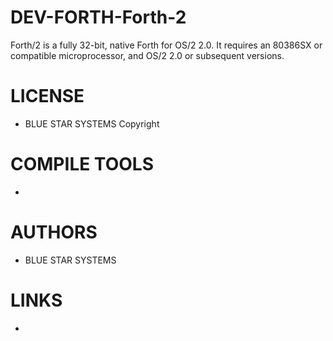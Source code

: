 DEV-FORTH-Forth-2
=================

Forth/2 is a fully 32-bit, native Forth for OS/2 2.0.  It requires an 80386SX or compatible microprocessor, and OS/2 2.0 or subsequent versions.


LICENSE
===============
* BLUE STAR SYSTEMS Copyright

COMPILE TOOLS
===============
* 

AUTHORS
===============
* BLUE STAR SYSTEMS

LINKS
===============
* 
